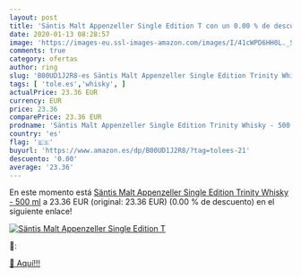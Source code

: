```yaml
---
layout: post
title: 'Säntis Malt Appenzeller Single Edition T con un 0.00 % de descuento'
date: 2020-01-13 08:28:57
image: 'https://images-eu.ssl-images-amazon.com/images/I/41cWPD6HH0L._SL200_.jpg'
comments: true
category: ofertas
author: ring
slug: 'B00UD1J2R8-es Säntis Malt Appenzeller Single Edition Trinity Whisky -...'
tags: [ 'tole.es','whisky', ]
actualPrice: 23.36 EUR
currency: EUR
price: 23.36
comparePrice: 23.36 EUR
prodname: 'Säntis Malt Appenzeller Single Edition Trinity Whisky - 500 ml'
country: 'es'
flag: '🇪🇸'
buyurl: 'https://www.amazon.es/dp/B00UD1J2R8/?tag=tolees-21'
descuento: '0.00'
average: '23.36'
---
```


En este momento está [Säntis Malt Appenzeller Single Edition Trinity Whisky - 500 ml](https://www.amazon.es/dp/B00UD1J2R8/?tag=tolees-21) a 23.36 EUR (original: 23.36 EUR) (0.00 %  de descuento) en el siguiente enlace!

[![Säntis Malt Appenzeller Single Edition T](https://images-eu.ssl-images-amazon.com/images/I/41cWPD6HH0L._SL200_.jpg)](https://www.amazon.es/dp/B00UD1J2R8/?tag=tolees-21)

🔎:


[🛒 Aquí!!!](https://www.amazon.es/dp/B00UD1J2R8/?tag=tolees-21)
